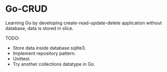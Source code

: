 # Go-CRUD

Learning Go by developing create-read-update-delete application without database, data is stored in slice.

TODO:
- Store data inside database sqlite3.
- Implement repository pattern.
- Unittest. 
- Try another collections datatype in Go.